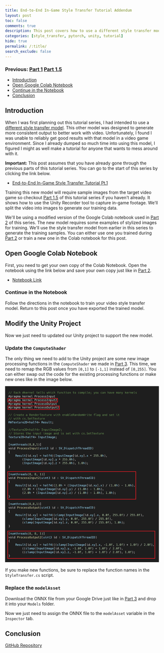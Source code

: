 ```yaml
---
title: End-to-End In-Game Style Transfer Tutorial Addendum
layout: post
toc: false
comments: true
description: This post covers how to use a different style transfer model that is specialized for video.
categories: [style_transfer, pytorch, unity, tutorial]
hide: true
permalink: /:title/
search_exclude: false
---
```


### Previous: [Part 1](https://christianjmills.com/End-To-End-In-Game-Style-Transfer-Tutorial-1/) [Part 1.5](https://christianjmills.com/End-To-End-In-Game-Style-Transfer-Tutorial-1-5/)

* [Introduction](#introduction)
* [Open Google Colab Notebook](#open-google-colab-notebook)
* [Continue in the Notebook](#continue-in-the-notebook)
* [Conclusion](#conclusion)

## Introduction

When I was first planning out this tutorial series, I had intended to use a [different style transfer model](https://github.com/OndrejTexler/Few-Shot-Patch-Based-Training). This other model was designed to generate more consistent output to better work with video. Unfortunately, I found I was unable to reliably get good results with that model in a video game environment. Since I already dumped so much time into using this model, I figured I might as well make a tutorial for anyone that wants to mess around with it.

**Important:** This post assumes that you have already gone through the previous parts of this tutorial series. You can go to the start of this series by clicking the link below.

* [End-to-End In-Game Style Transfer Tutorial Pt.1](https://christianjmills.com/End-To-End-In-Game-Style-Transfer-Tutorial-1/)

Training this new model will require sample images from the target video game so checkout [Part 1.5](https://christianjmills.com/End-To-End-In-Game-Style-Transfer-Tutorial-1-5/) of this tutorial series if you haven't already. It shows how to use the Unity Recorder tool to capture in-game footage. We'll split the video into images to generate our training data.

We'll be using a modified version of the Google Colab notebook used in [Part 2](https://christianjmills.com/End-To-End-In-Game-Style-Transfer-Tutorial-2/) of this series. The new model requires some examples of stylized images for training. We'll use the style transfer model from earlier in this series to generate the training samples. You can either use one you trained during [Part 2](https://christianjmills.com/End-To-End-In-Game-Style-Transfer-Tutorial-2/) or train a new one in the Colab notebook for this post.



## Open Google Colab Notebook

First, you need to get your own copy of the Colab Notebook. Open the notebook using the link below and save your own copy just like in [Part 2](https://christianjmills.com/End-To-End-In-Game-Style-Transfer-Tutorial-2/#open-google-colab-notebook).

* [Notebook Link](https://colab.research.google.com/drive/1511cxTph5bdfL9KLjn9AbQa0YI9IoPr5?usp=sharing)

### Continue in the Notebook

Follow the directions in the notebook to train your video style transfer model. Return to this post once you have exported the trained model.



## Modify the Unity Project

Now we just need to updated our Unity project to support the new model.

### Update the `ComputeShader`

The only thing we need to add to the Unity project are some new image processing functions in the `ComputeShader` we made in [Part 3](https://christianjmills.com/End-To-End-In-Game-Style-Transfer-Tutorial-3/#create-compute-shader). This time, we need to remap the RGB values from `[0,1]` to `[-1,1]` instead of `[0,255]`. You can either swap out the code for the existing processing functions or make new ones like in the image below.

![unity-updated-compute-shader](..\images\end-to-end-in-game-style-transfer-tutorial\unity-updated-compute-shader.png)



If you make new functions, be sure to replace the function names in the `StyleTransfer.cs` script.



### Replace the `modelAsset`

Download the ONNX file from your Google Drive just like in [Part 3](https://christianjmills.com/End-To-End-In-Game-Style-Transfer-Tutorial-3/#download-onnx-files) and drop it into your `Models` folder.

Now we just need to assign the ONNX file to the `modelAsset` variable in the `Inspector` tab.

 

## Conclusion







[GitHub Repository](https://github.com/cj-mills/End-to-End-In-Game-Style-Transfer-Tutorial)